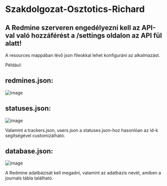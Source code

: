 # Szakdolgozat-Osztotics-Richard

## A Redmine szerveren engedélyezni kell az API-val való hozzáférést a /settings oldalon az API fül alatt!

A resources mappában lévő json fileokkal lehet konfiguráni az alkalmazást.

Például:
## redmines.json:
![image](https://github.com/Cliad14/Szakdolgozat-Osztotics-Richard/assets/44109518/609ab27d-7259-4f0e-b860-e00cc00a8e57)

## statuses.json:
![image](https://github.com/Cliad14/Szakdolgozat-Osztotics-Richard/assets/44109518/296bbcde-aadd-430f-aa29-f21481714508)

Valamint a trackers.json, users.json a statuses.json-hoz hasonlóan az id-k segítségével customizálható.

## database.json:
![image](https://github.com/Cliad14/Szakdolgozat-Osztotics-Richard/assets/44109518/4039e620-9282-4d0b-b03c-837db30a6945)

A Redmine adatbázisát kell megadni, valamint az adatbázis nevét, amiben a journals tábla található.
